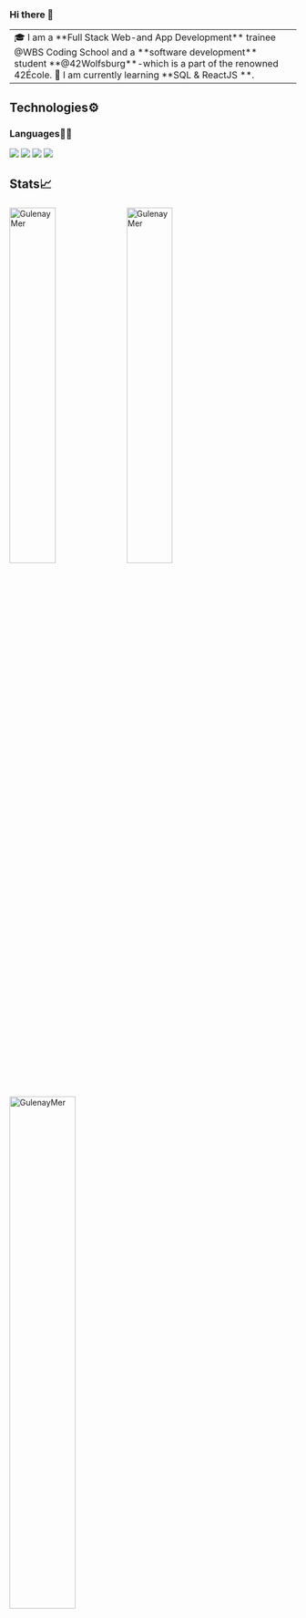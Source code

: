 ### Hi there 👋

<!--
**GulenayMer/GulenayMer** is a ✨ _special_ ✨ repository because its `README.md` (this file) appears on your GitHub profile.

Here are some ideas to get you started:

- 🔭 I’m currently working on ...
- 🌱 I’m currently learning ...
- 👯 I’m looking to collaborate on ...
- 🤔 I’m looking for help with ...
- 💬 Ask me about ...
- 📫 How to reach me: ...
- 😄 Pronouns: ...
- ⚡ Fun fact: ...
-->

<table>
<tr>
  <td valign="center">
    🎓 I am a **Full Stack Web-and App Development** trainee @WBS Coding School and a **software development** student **@42Wolfsburg**-which is a part of the renowned 42École.
    🌱 I am currently learning **SQL & ReactJS **.
<td >
  </td></tr>
</table>


[!GitHub Activity Graph(https://activity-graph.herokuapp.com/graph?username=GulenayMer&theme=dracula&hide_border=true)]:#

    
## Technologies⚙️

### Languages✍🏼

<img src="https://img.icons8.com/color/35/000000/css3.png"/> <img src="https://img.icons8.com/color/35/000000/javascript--v1.png"/> <img src="https://img.icons8.com/color/35/000000/c-plus-plus-logo.png"/> <img src="https://img.icons8.com/color/35/typescript"/>


## Stats📈 <p align="center"> 
 <img width="40%" src="https://github-readme-stats.vercel.app/api?username=GulenayMer&show_icons=true&theme=radical" alt="GulenayMer"/>  <img width="40%" heigth="40%" src="https://github-readme-stats.vercel.app/api/top-langs?username=GulenayMer&show_icons=true&theme=highcontrast&title_color=ff8000&text_color=ffffff&bg_color=6a6a6a&locale=en&layout=compact&hide_border=true" alt="GulenayMer"/> <img width="48%" src="https://github-readme-streak-stats.herokuapp.com/?user=GulenayMer&theme=highcontrast&hide_border=true" alt="GulenayMer" />
<!--  <img width="40%" src="https://github-readme-stats.vercel.app/api/top-langs?username=GulenayMer&show_icons=true&theme=dracula&title_color=ff8000&text_color=ffffff&bg_color=6a6a6a&locale=en&layout=compact&hide_border=true" alt="GulenayMer"/>  <img width="48%" src="https://github-readme-stats.vercel.app/api?username=GulenayMer&show_icons=true&theme=dracula&title_color=ff8000&text_color=ffffff&bg_color=6a6a6a&locale=en&hide_border=true" alt="GulenayMer" /> <img width="48%" src="https://github-readme-streak-stats.herokuapp.com/?user=GulenayMer&theme=highcontrast&hide_border=true" alt="GulenayMer" />  --></p>
